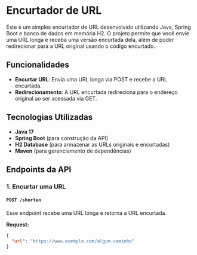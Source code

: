 # Encurtador de URL 

Este é um simples encurtador de URL desenvolvido utilizando Java, Spring Boot e banco de dados em memória H2. O projeto permite que você envie uma URL longa e receba uma versão encurtada dela, além de poder redirecionar para a URL original usando o código encurtado.

## Funcionalidades

- **Encurtar URL**: Envia uma URL longa via POST e recebe a URL encurtada.
- **Redirecionamento**: A URL encurtada redireciona para o endereço original ao ser acessada via GET.

## Tecnologias Utilizadas

- **Java 17** 
- **Spring Boot** (para construção da API)
- **H2 Database** (para armazenar as URLs originais e encurtadas)
- **Maven** (para gerenciamento de dependências)

## Endpoints da API

### 1. Encurtar uma URL

#### `POST /shorten`

Esse endpoint recebe uma URL longa e retorna a URL encurtada.

**Request:**

```json
{
  "url": "https://www.exemplo.com/algum-caminho"
}
